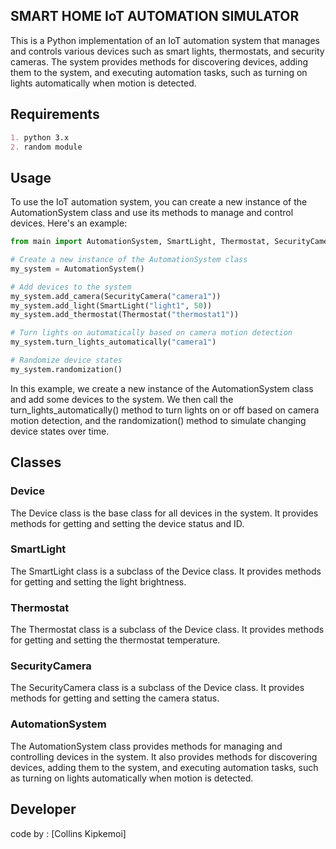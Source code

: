 ## SMART HOME IoT AUTOMATION SIMULATOR

This is a Python implementation of an IoT automation system that manages and controls various devices such as smart lights, thermostats, and security cameras. The system provides methods for discovering devices, adding them to the system, and executing automation tasks, such as turning on lights automatically when motion is detected.

## Requirements

```markdown
1. python 3.x
2. random module
```

## Usage

To use the IoT automation system, you can create a new instance of the AutomationSystem class and use its methods to manage and control devices. Here's an example:

```python
from main import AutomationSystem, SmartLight, Thermostat, SecurityCamera

# Create a new instance of the AutomationSystem class
my_system = AutomationSystem()

# Add devices to the system
my_system.add_camera(SecurityCamera("camera1"))
my_system.add_light(SmartLight("light1", 50))
my_system.add_thermostat(Thermostat("thermostat1"))

# Turn lights on automatically based on camera motion detection
my_system.turn_lights_automatically("camera1")

# Randomize device states
my_system.randomization()
```

In this example, we create a new instance of the AutomationSystem class and add some devices to the system. We then call the turn_lights_automatically() method to turn lights on or off based on camera motion detection, and the randomization() method to simulate changing device states over time.

## Classes

### Device

The Device class is the base class for all devices in the system. It provides methods for getting and setting the device status and ID.

### SmartLight

The SmartLight class is a subclass of the Device class. It provides methods for getting and setting the light brightness.

### Thermostat

The Thermostat class is a subclass of the Device class. It provides methods for getting and setting the thermostat temperature.

### SecurityCamera

The SecurityCamera class is a subclass of the Device class. It provides methods for getting and setting the camera status.

### AutomationSystem

The AutomationSystem class provides methods for managing and controlling devices in the system. It also provides methods for discovering devices, adding them to the system, and executing automation tasks, such as turning on lights automatically when motion is detected.

## Developer

code by : [Collins Kipkemoi]
